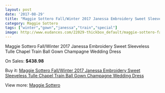 ```yaml
---
layout: post
date: '2017-08-29'
title: "Maggie Sottero Fall/Winter 2017 Janessa Embroidery Sweet Sleeveless Tulle Chapel Train Ball Gown Champagne Wedding Dress"
category: Maggie Sottero
tags: ["winter","gown","janessa","train","special"]
image: http://www.eudances.com/22029-thickbox_default/maggie-sottero-fall-winter-2017-janessa-embroidery-sweet-sleeveless-tulle-chapel-train-ball-gown-champagne-wedding-dress.jpg
---
```

Maggie Sottero Fall/Winter 2017 Janessa Embroidery Sweet Sleeveless Tulle Chapel Train Ball Gown Champagne Wedding Dress

On Sales: **$438.98**
<a href="https://www.eudances.com/en/maggie-sottero/7062-maggie-sottero-fall-winter-2017-janessa-embroidery-sweet-sleeveless-tulle-chapel-train-ball-gown-champagne-wedding-dress.html"><amp-img layout="responsive" width="600" height="600" src="//www.eudances.com/22029-thickbox_default/maggie-sottero-fall-winter-2017-janessa-embroidery-sweet-sleeveless-tulle-chapel-train-ball-gown-champagne-wedding-dress.jpg" alt="Maggie Sottero Fall/Winter 2017 Janessa Embroidery Sweet Sleeveless Tulle Chapel Train Ball Gown Champagne Wedding Dress 0" /></a>
<a href="https://www.eudances.com/en/maggie-sottero/7062-maggie-sottero-fall-winter-2017-janessa-embroidery-sweet-sleeveless-tulle-chapel-train-ball-gown-champagne-wedding-dress.html"><amp-img layout="responsive" width="600" height="600" src="//www.eudances.com/22035-thickbox_default/maggie-sottero-fall-winter-2017-janessa-embroidery-sweet-sleeveless-tulle-chapel-train-ball-gown-champagne-wedding-dress.jpg" alt="Maggie Sottero Fall/Winter 2017 Janessa Embroidery Sweet Sleeveless Tulle Chapel Train Ball Gown Champagne Wedding Dress 1" /></a>
<a href="https://www.eudances.com/en/maggie-sottero/7062-maggie-sottero-fall-winter-2017-janessa-embroidery-sweet-sleeveless-tulle-chapel-train-ball-gown-champagne-wedding-dress.html"><amp-img layout="responsive" width="600" height="600" src="//www.eudances.com/22034-thickbox_default/maggie-sottero-fall-winter-2017-janessa-embroidery-sweet-sleeveless-tulle-chapel-train-ball-gown-champagne-wedding-dress.jpg" alt="Maggie Sottero Fall/Winter 2017 Janessa Embroidery Sweet Sleeveless Tulle Chapel Train Ball Gown Champagne Wedding Dress 2" /></a>
<a href="https://www.eudances.com/en/maggie-sottero/7062-maggie-sottero-fall-winter-2017-janessa-embroidery-sweet-sleeveless-tulle-chapel-train-ball-gown-champagne-wedding-dress.html"><amp-img layout="responsive" width="600" height="600" src="//www.eudances.com/22033-thickbox_default/maggie-sottero-fall-winter-2017-janessa-embroidery-sweet-sleeveless-tulle-chapel-train-ball-gown-champagne-wedding-dress.jpg" alt="Maggie Sottero Fall/Winter 2017 Janessa Embroidery Sweet Sleeveless Tulle Chapel Train Ball Gown Champagne Wedding Dress 3" /></a>
<a href="https://www.eudances.com/en/maggie-sottero/7062-maggie-sottero-fall-winter-2017-janessa-embroidery-sweet-sleeveless-tulle-chapel-train-ball-gown-champagne-wedding-dress.html"><amp-img layout="responsive" width="600" height="600" src="//www.eudances.com/22032-thickbox_default/maggie-sottero-fall-winter-2017-janessa-embroidery-sweet-sleeveless-tulle-chapel-train-ball-gown-champagne-wedding-dress.jpg" alt="Maggie Sottero Fall/Winter 2017 Janessa Embroidery Sweet Sleeveless Tulle Chapel Train Ball Gown Champagne Wedding Dress 4" /></a>
<a href="https://www.eudances.com/en/maggie-sottero/7062-maggie-sottero-fall-winter-2017-janessa-embroidery-sweet-sleeveless-tulle-chapel-train-ball-gown-champagne-wedding-dress.html"><amp-img layout="responsive" width="600" height="600" src="//www.eudances.com/22031-thickbox_default/maggie-sottero-fall-winter-2017-janessa-embroidery-sweet-sleeveless-tulle-chapel-train-ball-gown-champagne-wedding-dress.jpg" alt="Maggie Sottero Fall/Winter 2017 Janessa Embroidery Sweet Sleeveless Tulle Chapel Train Ball Gown Champagne Wedding Dress 5" /></a>
<a href="https://www.eudances.com/en/maggie-sottero/7062-maggie-sottero-fall-winter-2017-janessa-embroidery-sweet-sleeveless-tulle-chapel-train-ball-gown-champagne-wedding-dress.html"><amp-img layout="responsive" width="600" height="600" src="//www.eudances.com/22030-thickbox_default/maggie-sottero-fall-winter-2017-janessa-embroidery-sweet-sleeveless-tulle-chapel-train-ball-gown-champagne-wedding-dress.jpg" alt="Maggie Sottero Fall/Winter 2017 Janessa Embroidery Sweet Sleeveless Tulle Chapel Train Ball Gown Champagne Wedding Dress 6" /></a>

Buy it: [Maggie Sottero Fall/Winter 2017 Janessa Embroidery Sweet Sleeveless Tulle Chapel Train Ball Gown Champagne Wedding Dress](https://www.eudances.com/en/maggie-sottero/7062-maggie-sottero-fall-winter-2017-janessa-embroidery-sweet-sleeveless-tulle-chapel-train-ball-gown-champagne-wedding-dress.html "Maggie Sottero Fall/Winter 2017 Janessa Embroidery Sweet Sleeveless Tulle Chapel Train Ball Gown Champagne Wedding Dress")

View more: [Maggie Sottero](https://www.eudances.com/en/107-maggie-sottero "Maggie Sottero")